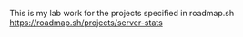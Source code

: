 This is my lab work for the projects specified in roadmap.sh
https://roadmap.sh/projects/server-stats

